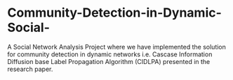 # Community-Detection-in-Dynamic-Social-
A Social Network Analysis Project where we have implemented the solution for community detection in dynamic networks i.e. Cascase Information Diffusion base Label Propagation Algorithm (CIDLPA) presented in the research paper.
